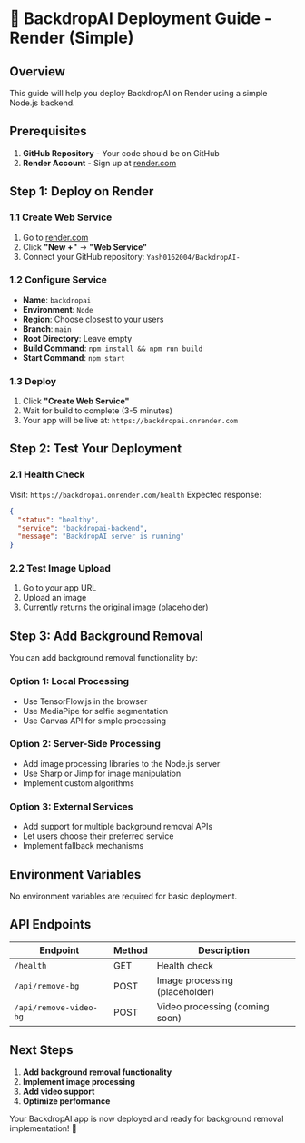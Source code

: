 # 🚀 BackdropAI Deployment Guide - Render (Simple)

## Overview
This guide will help you deploy BackdropAI on Render using a simple Node.js backend.

## Prerequisites
1. **GitHub Repository** - Your code should be on GitHub
2. **Render Account** - Sign up at [render.com](https://render.com)

## Step 1: Deploy on Render

### 1.1 Create Web Service
1. Go to [render.com](https://render.com)
2. Click **"New +"** → **"Web Service"**
3. Connect your GitHub repository: `Yash0162004/BackdropAI-`

### 1.2 Configure Service
- **Name**: `backdropai`
- **Environment**: `Node`
- **Region**: Choose closest to your users
- **Branch**: `main`
- **Root Directory**: Leave empty
- **Build Command**: `npm install && npm run build`
- **Start Command**: `npm start`

### 1.3 Deploy
1. Click **"Create Web Service"**
2. Wait for build to complete (3-5 minutes)
3. Your app will be live at: `https://backdropai.onrender.com`

## Step 2: Test Your Deployment

### 2.1 Health Check
Visit: `https://backdropai.onrender.com/health`
Expected response:
```json
{
  "status": "healthy",
  "service": "backdropai-backend",
  "message": "BackdropAI server is running"
}
```

### 2.2 Test Image Upload
1. Go to your app URL
2. Upload an image
3. Currently returns the original image (placeholder)

## Step 3: Add Background Removal

You can add background removal functionality by:

### Option 1: Local Processing
- Use TensorFlow.js in the browser
- Use MediaPipe for selfie segmentation
- Use Canvas API for simple processing

### Option 2: Server-Side Processing
- Add image processing libraries to the Node.js server
- Use Sharp or Jimp for image manipulation
- Implement custom algorithms

### Option 3: External Services
- Add support for multiple background removal APIs
- Let users choose their preferred service
- Implement fallback mechanisms

## Environment Variables

No environment variables are required for basic deployment.

## API Endpoints

| Endpoint | Method | Description |
|----------|--------|-------------|
| `/health` | GET | Health check |
| `/api/remove-bg` | POST | Image processing (placeholder) |
| `/api/remove-video-bg` | POST | Video processing (coming soon) |

## Next Steps

1. **Add background removal functionality**
2. **Implement image processing**
3. **Add video support**
4. **Optimize performance**

Your BackdropAI app is now deployed and ready for background removal implementation! 🎉 